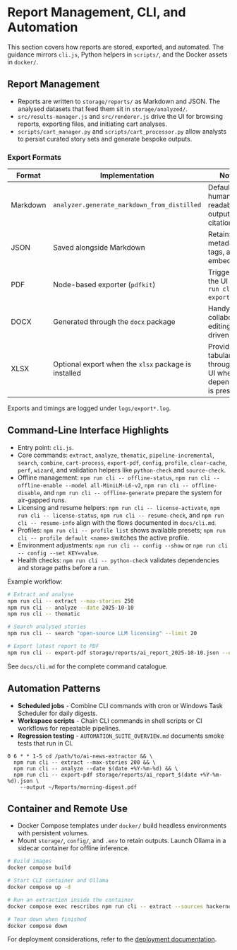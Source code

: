 ﻿# Report Management, CLI, and Automation

This section covers how reports are stored, exported, and automated. The guidance mirrors `cli.js`, Python helpers in `scripts/`, and the Docker assets in `docker/`.

## Report Management

- Reports are written to `storage/reports/` as Markdown and JSON. The analysed datasets that feed them sit in `storage/analyzed/`.
- `src/results-manager.js` and `src/renderer.js` drive the UI for browsing reports, exporting files, and initiating cart analyses.
- `scripts/cart_manager.py` and `scripts/cart_processor.py` allow analysts to persist curated story sets and generate bespoke outputs.

### Export Formats

| Format | Implementation | Notes |
|--------|----------------|-------|
| Markdown | `analyzer.generate_markdown_from_distilled` | Default human-readable output with citations. |
| JSON | Saved alongside Markdown | Retains full metadata, tags, and embeddings. |
| PDF | Node-based exporter (`pdfkit`) | Trigger via the UI or `npm run cli -- export-pdf`. |
| DOCX | Generated through the `docx` package | Handy for collaborative editing (UI driven). |
| XLSX | Optional export when the `xlsx` package is installed | Provides a tabular view through the UI when the dependency is present. |

Exports and timings are logged under `logs/export*.log`.

## Command-Line Interface Highlights

- Entry point: `cli.js`.
- Core commands: `extract`, `analyze`, `thematic`, `pipeline-incremental`, `search`, `combine`, `cart-process`, `export-pdf`, `config`, `profile`, `clear-cache`, `perf`, `wizard`, and validation helpers like `python-check` and `source-check`.
- Offline management: `npm run cli -- offline-status`, `npm run cli -- offline-enable --model all-MiniLM-L6-v2`, `npm run cli -- offline-disable`, and `npm run cli -- offline-generate` prepare the system for air-gapped runs.
- Licensing and resume helpers: `npm run cli -- license-activate`, `npm run cli -- license-status`, `npm run cli -- resume-check`, and `npm run cli -- resume-info` align with the flows documented in `docs/cli.md`.
- Profiles: `npm run cli -- profile list` shows available presets; `npm run cli -- profile default <name>` switches the active profile.
- Environment adjustments: `npm run cli -- config --show` or `npm run cli -- config --set KEY=value`.
- Health checks: `npm run cli -- python-check` validates dependencies and storage paths before a run.

Example workflow:

```bash
# Extract and analyse
npm run cli -- extract --max-stories 250
npm run cli -- analyze --date 2025-10-10
npm run cli -- thematic

# Search analysed stories
npm run cli -- search "open-source LLM licensing" --limit 20

# Export latest report to PDF
npm run cli -- export-pdf storage/reports/ai_report_2025-10-10.json --output ./exports/weekly.pdf
```

See `docs/cli.md` for the complete command catalogue.

## Automation Patterns

- **Scheduled jobs** - Combine CLI commands with cron or Windows Task Scheduler for daily digests.
- **Workspace scripts** - Chain CLI commands in shell scripts or CI workflows for repeatable pipelines.
- **Regression testing** - `AUTOMATION_SUITE_OVERVIEW.md` documents smoke tests that run in CI.

```
0 6 * * 1-5 cd /path/to/ai-news-extractor && \
  npm run cli -- extract --max-stories 200 && \
  npm run cli -- analyze --date $(date +%Y-%m-%d) && \
  npm run cli -- export-pdf storage/reports/ai_report_$(date +%Y-%m-%d).json \
    --output ~/Reports/morning-digest.pdf
```

## Container and Remote Use

- Docker Compose templates under `docker/` build headless environments with persistent volumes.
- Mount `storage/`, `config/`, and `.env` to retain outputs. Launch Ollama in a sidecar container for offline inference.

```bash
# Build images
docker compose build

# Start CLI container and Ollama
docker compose up -d

# Run an extraction inside the container
docker compose exec rescribos npm run cli -- extract --sources hackernews

# Tear down when finished
docker compose down
```

For deployment considerations, refer to the [deployment documentation](../deployment/README.md).
